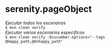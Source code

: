 # serenity.pageObject

_Ejecutar todos los escenarios_<br/>
`$ mvn clean verify`<br/>
_Ejecutar varios escenarios especificos_<br/>
`$ mvn clean verify -Dcucumber.options="--tags @Happy_path,@Unhappy_path"`

